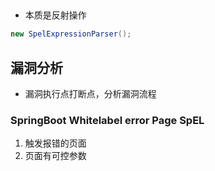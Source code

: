 ## 
- 本质是反射操作
```Java
new SpelExpressionParser();
```


## 漏洞分析
- 漏洞执行点打断点，分析漏洞流程

### SpringBoot Whitelabel error Page SpEL

1. 触发报错的页面
2. 页面有可控参数




